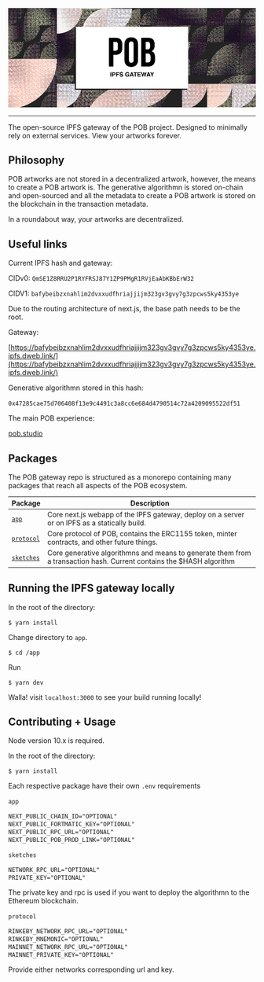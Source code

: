 <img src="./images/banner.png" >

---

The open-source IPFS gateway of the POB project. Designed to minimally rely on external services. View your artworks forever.

## Philosophy

POB artworks are not stored in a decentralized artwork, however, the means to create a POB artwork is. The generative algorithmn is stored on-chain and open-sourced and all the metadata to create a POB artwork is stored on the blockchain in the transaction metadata.

In a roundabout way, your artworks are decentralized.

## Useful links

Current IPFS hash and gateway:

CIDv0:
`QmSE1Z8RRU2P1RYFRSJ87Y1ZP9PMgR1RVjEaAbKBbErW32`

CIDV1:
`bafybeibzxnahlim2dvxxudfhriajjijm323gv3gvy7g3zpcws5ky4353ye`

Due to the routing architecture of next.js, the base path needs to be the root.

Gateway:

[https://bafybeibzxnahlim2dvxxudfhriajjijm323gv3gvy7g3zpcws5ky4353ye.ipfs.dweb.link/](https://bafybeibzxnahlim2dvxxudfhriajjijm323gv3gvy7g3zpcws5ky4353ye.ipfs.dweb.link/)

Generative algorithmn stored in this hash:

`0x47285cae75d706408f13e9c4491c3a8cc6e684d4790514c72a4209095522df51`

The main POB experience:

[pob.studio](https://pob.studio)

## Packages

The POB gateway repo is structured as a monorepo containing many packages that reach all aspects of the POB ecosystem.

| Package                 | Description                                                                                                          |
| ----------------------- | -------------------------------------------------------------------------------------------------------------------- |
| [`app`](/app)           | Core next.js webapp of the IPFS gateway, deploy on a server or on IPFS as a statically build.                        |
| [`protocol`](/protocol) | Core protocol of POB, contains the ERC1155 token, minter contracts, and other future things.                         |
| [`sketches`](/sketches) | Core generative algorithmns and means to generate them from a transaction hash. Current contains the $HASH algorithm |

## Running the IPFS gateway locally

In the root of the directory:

```
$ yarn install
```

Change directory to `app`.

```
$ cd /app
```

Run

```
$ yarn dev
```

Walla! visit `localhost:3000` to see your build running locally!

## Contributing + Usage

Node version 10.x is required.

In the root of the directory:

```
$ yarn install
```

Each respective package have their own `.env` requirements

`app`

```
NEXT_PUBLIC_CHAIN_ID="OPTIONAL"
NEXT_PUBLIC_FORTMATIC_KEY="OPTIONAL"
NEXT_PUBLIC_RPC_URL="OPTIONAL"
NEXT_PUBLIC_POB_PROD_LINK="OPTIONAL"
```

`sketches`

```
NETWORK_RPC_URL="OPTIONAL"
PRIVATE_KEY="OPTIONAL"
```

The private key and rpc is used if you want to deploy the algorithmn to the Ethereum blockchain.

`protocol`

```
RINKEBY_NETWORK_RPC_URL="OPTIONAL"
RINKEBY_MNEMONIC="OPTIONAL"
MAINNET_NETWORK_RPC_URL="OPTIONAL"
MAINNET_PRIVATE_KEY="OPTIONAL"
```

Provide either networks corresponding url and key.
